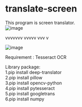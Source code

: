 # translate-screen

This program is screen translator.<br>
![image](https://github.com/user-attachments/assets/32056c17-acd5-4118-ba78-098dddb71b1a)<br>

vvvvvvv
 vvvvv
  vvv
   v

![image](https://github.com/user-attachments/assets/d1054398-3efe-4a96-9a6e-7bd454af0f51)<br>

Requirement : Tesseract OCR

Library package:<br>
1.pip install deep-translator<br>
2.pip install pillow<br>
3.pip install opencv-python<br>
4.pip install pytesseract<br>
5.pip install googletrans<br>
6.pip install numpy<br>
